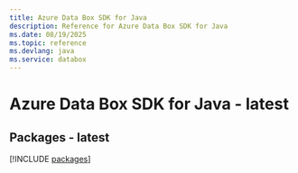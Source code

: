 ```yaml
---
title: Azure Data Box SDK for Java
description: Reference for Azure Data Box SDK for Java
ms.date: 08/19/2025
ms.topic: reference
ms.devlang: java
ms.service: databox
---
```

# Azure Data Box SDK for Java - latest
## Packages - latest
[!INCLUDE [packages](data-box-index.md)]